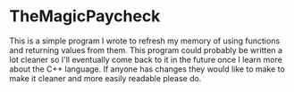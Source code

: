 # TheMagicPaycheck

This is a simple program I wrote to refresh my memory of using functions and returning values from them. This program could probably be written a lot cleaner so I'll eventually come back to it in the future once I learn more about the C++ language. If anyone has changes they would like to make to make it cleaner and more easily readable please do. 
